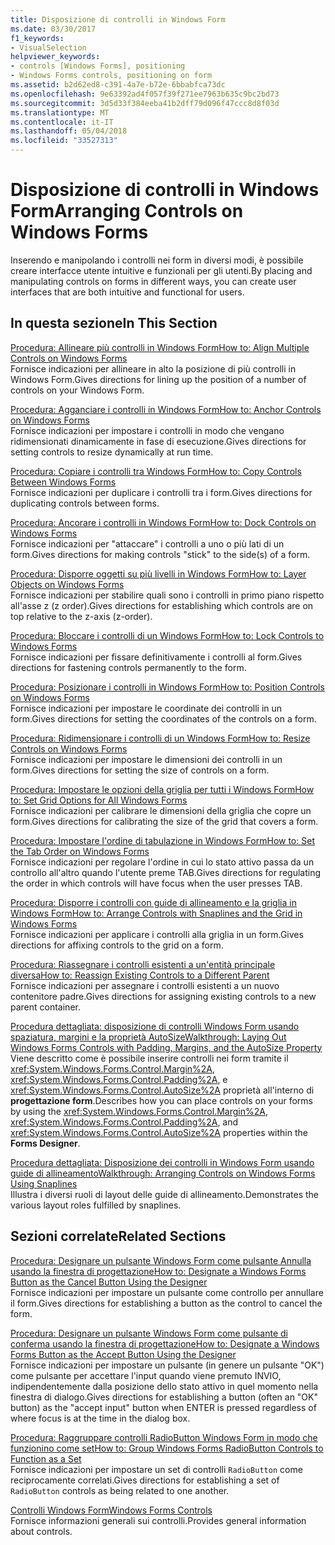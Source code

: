 ```yaml
---
title: Disposizione di controlli in Windows Form
ms.date: 03/30/2017
f1_keywords:
- VisualSelection
helpviewer_keywords:
- controls [Windows Forms], positioning
- Windows Forms controls, positioning on form
ms.assetid: b2d62ed8-c391-4a7e-b72e-6bbabfca73dc
ms.openlocfilehash: 9e63392ad4f057f39f271ee7963b635c9bc2bd73
ms.sourcegitcommit: 3d5d33f384eeba41b2dff79d096f47ccc8d8f03d
ms.translationtype: MT
ms.contentlocale: it-IT
ms.lasthandoff: 05/04/2018
ms.locfileid: "33527313"
---
```

# <a name="arranging-controls-on-windows-forms"></a><span data-ttu-id="c88c3-102">Disposizione di controlli in Windows Form</span><span class="sxs-lookup"><span data-stu-id="c88c3-102">Arranging Controls on Windows Forms</span></span>
<span data-ttu-id="c88c3-103">Inserendo e manipolando i controlli nei form in diversi modi, è possibile creare interfacce utente intuitive e funzionali per gli utenti.</span><span class="sxs-lookup"><span data-stu-id="c88c3-103">By placing and manipulating controls on forms in different ways, you can create user interfaces that are both intuitive and functional for users.</span></span>  
  
## <a name="in-this-section"></a><span data-ttu-id="c88c3-104">In questa sezione</span><span class="sxs-lookup"><span data-stu-id="c88c3-104">In This Section</span></span>  
 [<span data-ttu-id="c88c3-105">Procedura: Allineare più controlli in Windows Form</span><span class="sxs-lookup"><span data-stu-id="c88c3-105">How to: Align Multiple Controls on Windows Forms</span></span>](../../../../docs/framework/winforms/controls/how-to-align-multiple-controls-on-windows-forms.md)  
 <span data-ttu-id="c88c3-106">Fornisce indicazioni per allineare in alto la posizione di più controlli in Windows Form.</span><span class="sxs-lookup"><span data-stu-id="c88c3-106">Gives directions for lining up the position of a number of controls on your Windows Form.</span></span>  
  
 [<span data-ttu-id="c88c3-107">Procedura: Agganciare i controlli in Windows Form</span><span class="sxs-lookup"><span data-stu-id="c88c3-107">How to: Anchor Controls on Windows Forms</span></span>](../../../../docs/framework/winforms/controls/how-to-anchor-controls-on-windows-forms.md)  
 <span data-ttu-id="c88c3-108">Fornisce indicazioni per impostare i controlli in modo che vengano ridimensionati dinamicamente in fase di esecuzione.</span><span class="sxs-lookup"><span data-stu-id="c88c3-108">Gives directions for setting controls to resize dynamically at run time.</span></span>  
  
 [<span data-ttu-id="c88c3-109">Procedura: Copiare i controlli tra Windows Form</span><span class="sxs-lookup"><span data-stu-id="c88c3-109">How to: Copy Controls Between Windows Forms</span></span>](../../../../docs/framework/winforms/controls/how-to-copy-controls-between-windows-forms.md)  
 <span data-ttu-id="c88c3-110">Fornisce indicazioni per duplicare i controlli tra i form.</span><span class="sxs-lookup"><span data-stu-id="c88c3-110">Gives directions for duplicating controls between forms.</span></span>  
  
 [<span data-ttu-id="c88c3-111">Procedura: Ancorare i controlli in Windows Form</span><span class="sxs-lookup"><span data-stu-id="c88c3-111">How to: Dock Controls on Windows Forms</span></span>](../../../../docs/framework/winforms/controls/how-to-dock-controls-on-windows-forms.md)  
 <span data-ttu-id="c88c3-112">Fornisce indicazioni per "attaccare" i controlli a uno o più lati di un form.</span><span class="sxs-lookup"><span data-stu-id="c88c3-112">Gives directions for making controls "stick" to the side(s) of a form.</span></span>  
  
 [<span data-ttu-id="c88c3-113">Procedura: Disporre oggetti su più livelli in Windows Form</span><span class="sxs-lookup"><span data-stu-id="c88c3-113">How to: Layer Objects on Windows Forms</span></span>](../../../../docs/framework/winforms/controls/how-to-layer-objects-on-windows-forms.md)  
 <span data-ttu-id="c88c3-114">Fornisce indicazioni per stabilire quali sono i controlli in primo piano rispetto all'asse z (z order).</span><span class="sxs-lookup"><span data-stu-id="c88c3-114">Gives directions for establishing which controls are on top relative to the z-axis (z-order).</span></span>  
  
 [<span data-ttu-id="c88c3-115">Procedura: Bloccare i controlli di un Windows Form</span><span class="sxs-lookup"><span data-stu-id="c88c3-115">How to: Lock Controls to Windows Forms</span></span>](../../../../docs/framework/winforms/controls/how-to-lock-controls-to-windows-forms.md)  
 <span data-ttu-id="c88c3-116">Fornisce indicazioni per fissare definitivamente i controlli al form.</span><span class="sxs-lookup"><span data-stu-id="c88c3-116">Gives directions for fastening controls permanently to the form.</span></span>  
  
 [<span data-ttu-id="c88c3-117">Procedura: Posizionare i controlli in Windows Form</span><span class="sxs-lookup"><span data-stu-id="c88c3-117">How to: Position Controls on Windows Forms</span></span>](../../../../docs/framework/winforms/controls/how-to-position-controls-on-windows-forms.md)  
 <span data-ttu-id="c88c3-118">Fornisce indicazioni per impostare le coordinate dei controlli in un form.</span><span class="sxs-lookup"><span data-stu-id="c88c3-118">Gives directions for setting the coordinates of the controls on a form.</span></span>  
  
 [<span data-ttu-id="c88c3-119">Procedura: Ridimensionare i controlli di un Windows Form</span><span class="sxs-lookup"><span data-stu-id="c88c3-119">How to: Resize Controls on Windows Forms</span></span>](../../../../docs/framework/winforms/controls/how-to-resize-controls-on-windows-forms.md)  
 <span data-ttu-id="c88c3-120">Fornisce indicazioni per impostare le dimensioni dei controlli in un form.</span><span class="sxs-lookup"><span data-stu-id="c88c3-120">Gives directions for setting the size of controls on a form.</span></span>  
  
 [<span data-ttu-id="c88c3-121">Procedura: Impostare le opzioni della griglia per tutti i Windows Form</span><span class="sxs-lookup"><span data-stu-id="c88c3-121">How to: Set Grid Options for All Windows Forms</span></span>](../../../../docs/framework/winforms/controls/how-to-set-grid-options-for-all-windows-forms.md)  
 <span data-ttu-id="c88c3-122">Fornisce indicazioni per calibrare le dimensioni della griglia che copre un form.</span><span class="sxs-lookup"><span data-stu-id="c88c3-122">Gives directions for calibrating the size of the grid that covers a form.</span></span>  
  
 [<span data-ttu-id="c88c3-123">Procedura: Impostare l'ordine di tabulazione in Windows Form</span><span class="sxs-lookup"><span data-stu-id="c88c3-123">How to: Set the Tab Order on Windows Forms</span></span>](../../../../docs/framework/winforms/controls/how-to-set-the-tab-order-on-windows-forms.md)  
 <span data-ttu-id="c88c3-124">Fornisce indicazioni per regolare l'ordine in cui lo stato attivo passa da un controllo all'altro quando l'utente preme TAB.</span><span class="sxs-lookup"><span data-stu-id="c88c3-124">Gives directions for regulating the order in which controls will have focus when the user presses TAB.</span></span>  
  
 [<span data-ttu-id="c88c3-125">Procedura: Disporre i controlli con guide di allineamento e la griglia in Windows Form</span><span class="sxs-lookup"><span data-stu-id="c88c3-125">How to: Arrange Controls with Snaplines and the Grid in Windows Forms</span></span>](../../../../docs/framework/winforms/controls/how-to-arrange-controls-with-snaplines-and-the-grid-in-windows-forms.md)  
 <span data-ttu-id="c88c3-126">Fornisce indicazioni per applicare i controlli alla griglia in un form.</span><span class="sxs-lookup"><span data-stu-id="c88c3-126">Gives directions for affixing controls to the grid on a form.</span></span>  
  
 [<span data-ttu-id="c88c3-127">Procedura: Riassegnare i controlli esistenti a un'entità principale diversa</span><span class="sxs-lookup"><span data-stu-id="c88c3-127">How to: Reassign Existing Controls to a Different Parent</span></span>](../../../../docs/framework/winforms/controls/how-to-reassign-existing-controls-to-a-different-parent.md)  
 <span data-ttu-id="c88c3-128">Fornisce indicazioni per assegnare i controlli esistenti a un nuovo contenitore padre.</span><span class="sxs-lookup"><span data-stu-id="c88c3-128">Gives directions for assigning existing controls to a new parent container.</span></span>  
  
 [<span data-ttu-id="c88c3-129">Procedura dettagliata: disposizione di controlli Windows Form usando spaziatura, margini e la proprietà AutoSize</span><span class="sxs-lookup"><span data-stu-id="c88c3-129">Walkthrough: Laying Out Windows Forms Controls with Padding, Margins, and the AutoSize Property</span></span>](../../../../docs/framework/winforms/controls/windows-forms-controls-padding-autosize.md)  
 <span data-ttu-id="c88c3-130">Viene descritto come è possibile inserire controlli nei form tramite il <xref:System.Windows.Forms.Control.Margin%2A>, <xref:System.Windows.Forms.Control.Padding%2A>, e <xref:System.Windows.Forms.Control.AutoSize%2A> proprietà all'interno di **progettazione form**.</span><span class="sxs-lookup"><span data-stu-id="c88c3-130">Describes how you can place controls on your forms by using the <xref:System.Windows.Forms.Control.Margin%2A>, <xref:System.Windows.Forms.Control.Padding%2A>, and <xref:System.Windows.Forms.Control.AutoSize%2A> properties within the **Forms Designer**.</span></span>  
  
 [<span data-ttu-id="c88c3-131">Procedura dettagliata: Disposizione dei controlli in Windows Form usando guide di allineamento</span><span class="sxs-lookup"><span data-stu-id="c88c3-131">Walkthrough: Arranging Controls on Windows Forms Using Snaplines</span></span>](../../../../docs/framework/winforms/controls/walkthrough-arranging-controls-on-windows-forms-using-snaplines.md)  
 <span data-ttu-id="c88c3-132">Illustra i diversi ruoli di layout delle guide di allineamento.</span><span class="sxs-lookup"><span data-stu-id="c88c3-132">Demonstrates the various layout roles fulfilled by snaplines.</span></span>  
  
## <a name="related-sections"></a><span data-ttu-id="c88c3-133">Sezioni correlate</span><span class="sxs-lookup"><span data-stu-id="c88c3-133">Related Sections</span></span>  
 [<span data-ttu-id="c88c3-134">Procedura: Designare un pulsante Windows Form come pulsante Annulla usando la finestra di progettazione</span><span class="sxs-lookup"><span data-stu-id="c88c3-134">How to: Designate a Windows Forms Button as the Cancel Button Using the Designer</span></span>](../../../../docs/framework/winforms/controls/designate-a-wf-button-as-the-cancel-button-using-the-designer.md)  
 <span data-ttu-id="c88c3-135">Fornisce indicazioni per impostare un pulsante come controllo per annullare il form.</span><span class="sxs-lookup"><span data-stu-id="c88c3-135">Gives directions for establishing a button as the control to cancel the form.</span></span>  
  
 [<span data-ttu-id="c88c3-136">Procedura: Designare un pulsante Windows Form come pulsante di conferma usando la finestra di progettazione</span><span class="sxs-lookup"><span data-stu-id="c88c3-136">How to: Designate a Windows Forms Button as the Accept Button Using the Designer</span></span>](../../../../docs/framework/winforms/controls/designate-a-wf-button-as-the-accept-button-using-the-designer.md)  
 <span data-ttu-id="c88c3-137">Fornisce indicazioni per impostare un pulsante (in genere un pulsante "OK") come pulsante per accettare l'input quando viene premuto INVIO, indipendentemente dalla posizione dello stato attivo in quel momento nella finestra di dialogo.</span><span class="sxs-lookup"><span data-stu-id="c88c3-137">Gives directions for establishing a button (often an "OK" button) as the "accept input" button when ENTER is pressed regardless of where focus is at the time in the dialog box.</span></span>  
  
 [<span data-ttu-id="c88c3-138">Procedura: Raggruppare controlli RadioButton Windows Form in modo che funzionino come set</span><span class="sxs-lookup"><span data-stu-id="c88c3-138">How to: Group Windows Forms RadioButton Controls to Function as a Set</span></span>](../../../../docs/framework/winforms/controls/how-to-group-windows-forms-radiobutton-controls-to-function-as-a-set.md)  
 <span data-ttu-id="c88c3-139">Fornisce indicazioni per impostare un set di controlli `RadioButton` come reciprocamente correlati.</span><span class="sxs-lookup"><span data-stu-id="c88c3-139">Gives directions for establishing a set of `RadioButton` controls as being related to one another.</span></span>  
  
 [<span data-ttu-id="c88c3-140">Controlli Windows Form</span><span class="sxs-lookup"><span data-stu-id="c88c3-140">Windows Forms Controls</span></span>](../../../../docs/framework/winforms/controls/index.md)  
 <span data-ttu-id="c88c3-141">Fornisce informazioni generali sui controlli.</span><span class="sxs-lookup"><span data-stu-id="c88c3-141">Provides general information about controls.</span></span>
